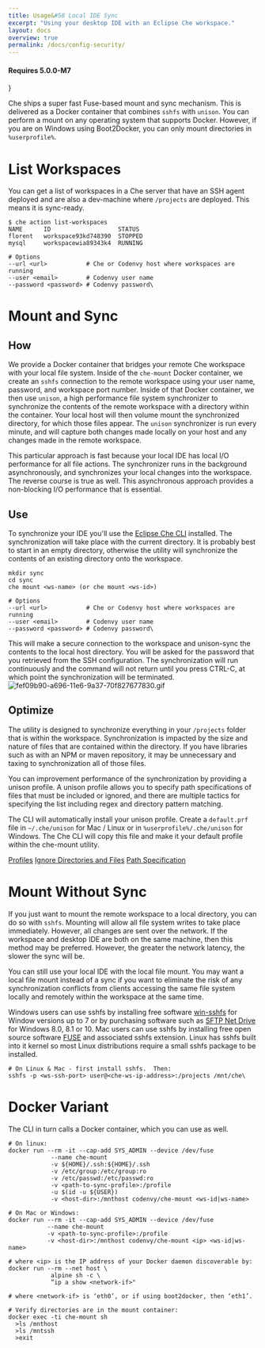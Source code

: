 ```yaml
---
title: Usage&#58 Local IDE Sync
excerpt: "Using your desktop IDE with an Eclipse Che workspace."
layout: docs
overview: true
permalink: /docs/config-security/
---
```

#### Requires 5.0.0-M7
}  

Che ships a super fast Fuse-based mount and sync mechanism. This is delivered as a Docker container that combines `sshfs` with `unison`. You can perform a mount on any operating system that supports Docker. However, if you are on Windows using Boot2Docker, you can only mount directories in `%userprofile%`.
# List Workspaces  
You can get a list of workspaces in a Che server that have an SSH agent deployed and are also a dev-machine where `/projects` are deployed. This means it is sync-ready.
```text  
$ che action list-workspaces
NAME      ID                   STATUS
florent   workspace93kd748390  STOPPED
mysql     workspacewia89343k4  RUNNING

# Options
--url <url>           # Che or Codenvy host where workspaces are running
--user <email>        # Codenvy user name
--password <password> # Codenvy password\
```

# Mount and Sync  
## How
We provide a Docker container that bridges your remote Che workspace with your local file system. Inside of the `che-mount` Docker container, we create an `sshfs` connection to the remote workspace using your user name, password, and workspace port number. Inside of that Docker container, we then use `unison`, a high performance file system synchronizer to synchronize the contents of the remote workspace with a directory within the container. Your local host will then volume mount the synchronized directory, for which those files appear. The `unison` synchronizer is run every minute, and will capture both changes made locally on your host and any changes made in the remote workspace.

This particular approach is fast because your local IDE has local I/O performance for all file actions. The synchronizer runs in the background asynchronously, and synchronizes your local changes into the workspace. The reverse course is true as well. This asynchronous approach provides a non-blocking I/O performance that is essential.

## Use
To synchronize your IDE you'll use the [Eclipse Che CLI](che-cli) installed. The synchronization will take place with the current directory. It is probably best to start in an empty directory, otherwise the utility will synchronize the contents of an existing directory onto the workspace.

```shell  
mkdir sync
cd sync
che mount <ws-name> (or che mount <ws-id>)

# Options
--url <url>           # Che or Codenvy host where workspaces are running
--user <email>        # Codenvy user name
--password <password> # Codenvy password\
```

This will make a secure connection to the workspace and unison-sync the contents to the local host directory. You will be asked for the password that you retrieved from the SSH configuration. The synchronization will run continuously and the command will not return until you press CTRL-C, at which point the synchronization will be terminated. 
![fef09b90-a696-11e6-9a37-70f827677830.gif](images/fef09b90-a696-11e6-9a37-70f827677830.gif)
## Optimize
The utility is designed to synchronize everything in your `/projects` folder that is within the workspace. Synchronization is impacted by the size and nature of files that are contained within the directory. If you have libraries such as with an NPM or maven repository, it may be unnecessary and taxing to synchronization all of those files.

You can improvement performance of the synchronization by providing a unison profile.  A unison profile allows you to specify path specifications of files that must be included or ignored, and there are multiple tactics for specifying the list including regex and directory pattern matching.

The CLI will automatically install your unison profile.  Create a `default.prf` file in `~/.che/unison` for Mac / Linux or in `%userprofile%/.che/unison` for Windows. The Che CLI will copy this file and make it your default profile within the che-mount utility.

[Profiles](https://www.cis.upenn.edu/~bcpierce/unison/download/releases/stable/unison-manual.html#profile)
[Ignore Directories and Files](https://www.cis.upenn.edu/~bcpierce/unison/download/releases/stable/unison-manual.html#ignore)
[Path Specification](https://www.cis.upenn.edu/~bcpierce/unison/download/releases/stable/unison-manual.html#pathspec)
# Mount Without Sync  
If you just want to mount the remote workspace to a local directory, you can do so with `sshfs`. Mounting will allow all file system writes to take place immediately. However, all changes are sent over the network. If the workspace and desktop IDE are both on the same machine, then this method may be preferred. However, the greater the network latency, the slower the sync will be.

You can still use your local IDE with the local file mount. You may want a local file mount instead of a sync if you want to eliminate the risk of any synchronization conflicts from clients accessing the same file system locally and remotely within the workspace at the same time.

Windows users can use sshfs by installing free software [win-sshfs](https://code.google.com/archive/p/win-sshfs/) for Window versions up to 7 or by purchasing software such as [SFTP Net Drive](https://www.eldos.com/) for Windows 8.0, 8.1 or 10. Mac users can use sshfs by installing free open source software [FUSE](https://osxfuse.github.io/) and associated sshfs extension. Linux has sshfs built into it kernel so most Linux distributions require a small sshfs package to be installed.
```shell  
# On Linux & Mac - first install sshfs.  Then:
sshfs -p <ws-ssh-port> user@<che-ws-ip-address>:/projects /mnt/che\
```

# Docker Variant  
The CLI in turn calls a Docker container, which you can use as well. 
```shell  
# On linux:
docker run --rm -it --cap-add SYS_ADMIN --device /dev/fuse
            --name che-mount
            -v ${HOME}/.ssh:${HOME}/.ssh
            -v /etc/group:/etc/group:ro 
            -v /etc/passwd:/etc/passwd:ro 
            -v <path-to-sync-profile>:/profile
            -u $(id -u ${USER})
            -v <host-dir>:/mnthost codenvy/che-mount <ws-id|ws-name> 
            
# On Mac or Windows:
docker run --rm -it --cap-add SYS_ADMIN --device /dev/fuse
           --name che-mount 
           -v <path-to-sync-profile>:/profile
           -v <host-dir>:/mnthost codenvy/che-mount <ip> <ws-id|ws-name> 

# where <ip> is the IP address of your Docker daemon discoverable by:
docker run --rm --net host \
            alpine sh -c \
            “ip a show <network-if>"

# where <network-if> is ‘eth0’, or if using boot2docker, then ‘eth1’.

# Verify directories are in the mount container: 
docker exec -ti che-mount sh
  >ls /mnthost
  >ls /mntssh
  >exit
```
